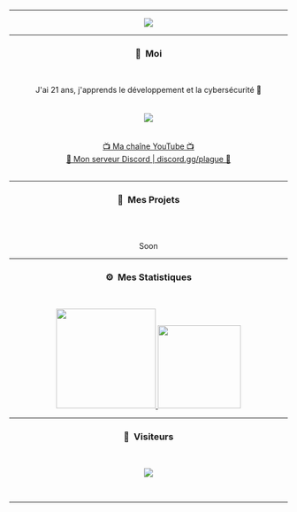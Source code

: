 -----

<p align = "center">
<img src="https://cdn.discordapp.com/attachments/857335828011155490/858401080710922260/image0.gif">
</p>

-----
### <p align="center">🧠 &nbsp;Moi</p>
<br>
<p align="center">
  J'ai 21 ans, j'apprends le développement et la cybersécurité 🙂
  <br>
  <br>
  <br>
  <img src="https://cdn.discordapp.com/avatars/544145819587051531/a_19b57d34d7c3e7820a153e37aaa6edc7.gif">
  <br>
  <br>
  <br>
  <a href="https://youtube.com/c/billythegoat356/">📺 Ma chaîne YouTube 📺</a>
  <br>
  <a href="https://discord.gg/plague/">💬 Mon serveur Discord | discord.gg/plague 💬</a>
  <br>
  <br>
</p>

-----
### <p align="center">🔨 &nbsp;Mes Projets</p>
<br>
<p align="center">
  <br>
  Soon
</p>

-----
### <p align="center">⚙️ &nbsp;Mes Statistiques</p>
<br>
<p align="center">
<a href="https://github.com/billythegoat356">
  <img height="180em" src="https://github-readme-stats-eight-theta.vercel.app/api?username=billythegoat356&show_icons=true&theme=react&include_all_commits=true&locale=fr"/>
  <img height="150em" src="https://github-readme-stats-eight-theta.vercel.app/api/top-langs/?username=billythegoat356&layout=compact&langs_count=8&theme=react&locale=fr"/>
</a>
  
</p>

-----

### <p align="center">👀 &nbsp;Visiteurs</p>
<br>
<p align="center">
  <img src="https://profile-counter.glitch.me/billythegoat356/count.svg" />
</p>
<br>

-----
